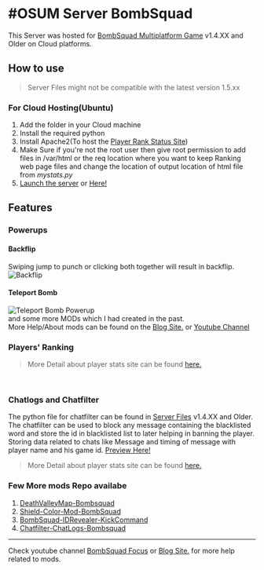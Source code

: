 # #OSUM Server BombSquad
This Server was hosted for [BombSquad Multiplatform Game](https://www.froemling.net/apps/bombsquad) v1.4.XX and Older on Cloud platforms.<br />
## How to use
>Server Files might not be compatible with the latest version 1.5.xx
### For Cloud Hosting(Ubuntu)
1. Add the folder in your Cloud machine
2. Install the required python
3. Install Apache2(To host the [Player Rank Status Site](https://github.com/SobyDamn/osum-server-site))
4. Make Sure if you're not the root user then give root permission to add files in /var/html or the req location where you want to keep Ranking web page files and change the location of output location of html file from _mystats.py_
5. [Launch the server](https://www.youtube.com/watch?v=zNRfcDcKxT8) or [Here!](https://www.youtube.com/watch?v=t5oHZYXpskA)

## Features

### Powerups
#### Backflip
Swiping jump to punch or clicking both together will result in backflip.<br />
![Backflip](backflip.gif)
#### Teleport Bomb
![Teleport Bomb Powerup](Powerup-TeleportBomb.gif) <br />
and some more MODs which I had created in the past. <br />
More Help/About mods can be found on the [Blog Site.](https://osum-server.blogspot.com/) or [Youtube Channel](https://www.youtube.com/c/BombSquadFocus/videos "BombSquad Focus")
### Players' Ranking
>More Detail about player stats site can be found [here.](https://github.com/SobyDamn/osum-server-site)
<br />

### Chatlogs and Chatfilter
The python file for chatfilter can be found in [Server Files](https://github.com/SobyDamn/BombSquad-Server-Files-OSUM-Server) v1.4.XX and Older.<br />
The chatfilter can be used to block any message containing the blacklisted word and store the id in blacklisted list to later helping in banning the player.
Storing data related to chats like Message and timing of message with player name and his game id. [Preview Here!](https://sobydamn.github.io/osum-server-site/chats/Chats%202019-09-18.html)
>More Detail about player stats site can be found [here.](https://github.com/SobyDamn/osum-server-site)

### Few More mods Repo availabe
1. [DeathValleyMap-Bombsquad](https://github.com/SobyDamn/DeathValleyMap-Bombsquad)
2. [Shield-Color-Mod-BombSquad](https://github.com/SobyDamn/Shield-Color-Mod-BombSquad)
3. [BombSquad-IDRevealer-KickCommand](https://github.com/SobyDamn/BombSquad-IDRevealer-KickCommand)
4. [Chatfilter-ChatLogs-Bombsquad](https://github.com/SobyDamn/Chatfilter-ChatLogs-Bombsquad)
***
Check youtube channel [BombSquad Focus](https://www.youtube.com/c/BombSquadFocus/videos "BombSquad Focus") or [Blog Site.](https://osum-server.blogspot.com/ "#OSUM Blogs") for more help related to mods.

